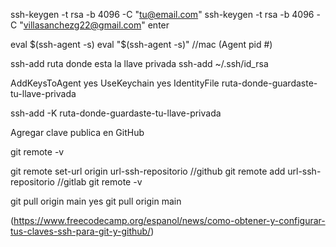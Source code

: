 <!-- Windows -->
ssh-keygen -t rsa -b 4096 -C "tu@email.com"
ssh-keygen -t rsa -b 4096 -C "villasanchezg22@gmail.com"
enter

eval $(ssh-agent -s)
eval "$(ssh-agent -s)" //mac
(Agent pid #)

ssh-add ruta donde esta la llave privada
ssh-add ~/.ssh/id_rsa

<!-- Linux -->
AddKeysToAgent yes
UseKeychain yes
IdentityFile ruta-donde-guardaste-tu-llave-privada

ssh-add -K ruta-donde-guardaste-tu-llave-privada

<!-- Repositorio -->
Agregar clave publica en GitHub

git remote -v

git remote set-url origin url-ssh-repositorio //github
git remote add url-ssh-repositorio //gitlab
git remote -v

git pull origin main
yes
git pull origin main

(https://www.freecodecamp.org/espanol/news/como-obtener-y-configurar-tus-claves-ssh-para-git-y-github/)
